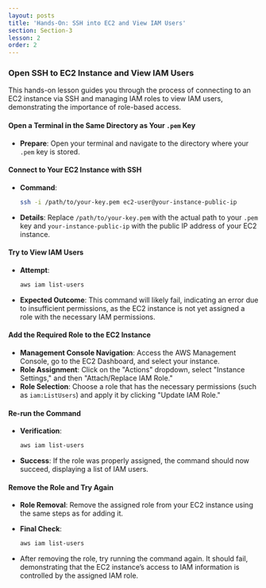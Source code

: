 ```yaml
---
layout: posts
title: 'Hands-On: SSH into EC2 and View IAM Users'
section: Section-3
lesson: 2
order: 2
---
```


### Open SSH to EC2 Instance and View IAM Users

This hands-on lesson guides you through the process of connecting to an EC2 instance via SSH and managing IAM roles to view IAM users, demonstrating the importance of role-based access.

#### Open a Terminal in the Same Directory as Your `.pem` Key

- **Prepare**: Open your terminal and navigate to the directory where your `.pem` key is stored.

<!-- pagebreak -->

#### Connect to Your EC2 Instance with SSH

- **Command**:

  ```bash
  ssh -i /path/to/your-key.pem ec2-user@your-instance-public-ip
  ```

- **Details**: Replace `/path/to/your-key.pem` with the actual path to your `.pem` key and `your-instance-public-ip` with the public IP address of your EC2 instance.

<!-- pagebreak -->

#### Try to View IAM Users

- **Attempt**:

  ```bash
  aws iam list-users
  ```

- **Expected Outcome**: This command will likely fail, indicating an error due to insufficient permissions, as the EC2 instance is not yet assigned a role with the necessary IAM permissions.

<!-- pagebreak -->

#### Add the Required Role to the EC2 Instance

- **Management Console Navigation**: Access the AWS Management Console, go to the EC2 Dashboard, and select your instance.
- **Role Assignment**: Click on the "Actions" dropdown, select "Instance Settings," and then "Attach/Replace IAM Role."
- **Role Selection**: Choose a role that has the necessary permissions (such as `iam:ListUsers`) and apply it by clicking "Update IAM Role."

<!-- pagebreak -->

#### Re-run the Command

- **Verification**:

  ```bash
  aws iam list-users
  ```

- **Success**: If the role was properly assigned, the command should now succeed, displaying a list of IAM users.

<!-- pagebreak -->

#### Remove the Role and Try Again

- **Role Removal**: Remove the assigned role from your EC2 instance using the same steps as for adding it.
- **Final Check**:

  ```bash
  aws iam list-users
  ```

- After removing the role, try running the command again. It should fail, demonstrating that the EC2 instance’s access to IAM information is controlled by the assigned IAM role.
